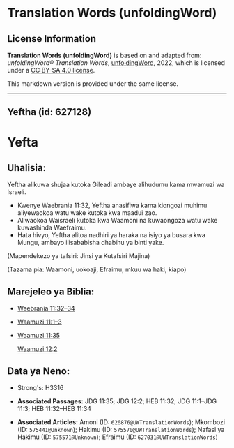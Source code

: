 # Translation Words (unfoldingWord)

## License Information

**Translation Words (unfoldingWord)** is based on and adapted from: _unfoldingWord® Translation Words_, [unfoldingWord](https://unfoldingword.org/utw), 2022, which is licensed under a [CC BY-SA 4.0 license](https://creativecommons.org/licenses/by-sa/4.0/legalcode.en).

This markdown version is provided under the same license.



--------------------------------

## Yeftha (id: 627128)

Yefta
=====

Uhalisia:
---------

Yeftha alikuwa shujaa kutoka Gileadi ambaye alihudumu kama mwamuzi wa Israeli.

* Kwenye Waebrania 11:32, Yeftha anasifiwa kama kiongozi muhimu aliyewaokoa watu wake kutoka kwa maadui zao.
* Aliwaokoa Waisraeli kutoka kwa Waamoni na kuwaongoza watu wake kuwashinda Waefraimu.
* Hata hivyo, Yeftha alitoa nadhiri ya haraka na isiyo ya busara kwa Mungu, ambayo ilisababisha dhabihu ya binti yake.

(Mapendekezo ya tafsiri: Jinsi ya Kutafsiri Majina)

(Tazama pia: Waamoni, uokoaji, Efraimu, mkuu wa haki, kiapo)

Marejeleo ya Biblia:
--------------------

* [Waebrania 11:32–34](https://ref.ly/Heb11:32-Heb11:34)
* [Waamuzi 11:1–3](https://ref.ly/Judg11:1-Judg11:3)
* [Waamuzi 11:35](https://ref.ly/Judg11:35)

    [Waamuzi 12:2](https://ref.ly/Judg12:2)

Data ya Neno:
-------------

* Strong's: H3316

* **Associated Passages:** JDG 11:35; JDG 12:2; HEB 11:32; JDG 11:1–JDG 11:3; HEB 11:32–HEB 11:34
* **Associated Articles:** Amoni (ID: `626876@UWTranslationWords`); Mkombozi (ID: `575441@Unknown`); Hakimu (ID: `575570@UWTranslationWords`); Nafasi ya Hakimu (ID: `575571@Unknown`); Efraimu (ID: `627031@UWTranslationWords`)

